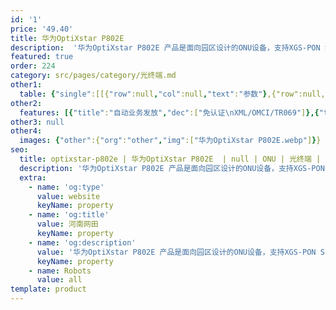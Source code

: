 ```yaml
---
id: '1'
price: '49.40'
title: 华为OptiXstar P802E
description:  '华为OptiXstar P802E 产品是面向园区设计的ONU设备，支持XGS-PON SFP光模块接入，并提供4个GE接口，为用户提供高速宽带、企业专线、视频监控等多种业务。'
featured: true
order: 224
category: src/pages/category/光终端.md
other1: 
  table: {"single":[[{"row":null,"col":null,"text":"参数"},{"row":null,"col":null,"text":"华为OptiXstar P802E"}],[{"row":null,"col":null,"text":"尺寸（宽×深×高）"},{"row":null,"col":null,"text":"160mm x 110mm x 30mm（不含脚垫）"}],[{"row":null,"col":null,"text":"重量（不含适配器）"},{"row":null,"col":null,"text":"约480 g"}],[{"row":null,"col":null,"text":"工作环境温度"},{"row":null,"col":null,"text":"-40°C ~ +55°C"}],[{"row":null,"col":null,"text":"工作环境湿度"},{"row":null,"col":null,"text":"5% RH ～ 95% RH，非凝结"}],[{"row":null,"col":null,"text":"电源适配器额定输入范围"},{"row":null,"col":null,"text":"100～240V AC，50/60Hz"}],[{"row":null,"col":null,"text":"整机供电"},{"row":null,"col":null,"text":"11 ~ 14V（典型值12V）, 1 A"}],[{"row":null,"col":null,"text":"网络侧接口"},{"row":null,"col":null,"text":"XGS-PON"}],[{"row":null,"col":null,"text":"用户侧接口"},{"row":null,"col":null,"text":"4*GE"}],[{"row":null,"col":null,"text":"静态功耗"},{"row":null,"col":null,"text":"5.5 W"}],[{"row":null,"col":null,"text":"最大功耗"},{"row":null,"col":null,"text":"6 W"}],[{"row":null,"col":null,"text":"防雷规格"},{"row":null,"col":null,"text":"GE：共模6kV，差模1.5kV；AC电源：共模6kV，差模6kV"}],[{"row":null,"col":null,"text":"安装方式"},{"row":null,"col":null,"text":"室外网络箱安装，室内桌面平放、挂墙或网络箱中安装。"}],[{"row":null,"col":null,"text":"PON接口"},{"row":null,"col":null,"text":"支持XGS-PON光模块\nClass N1/N2\n接收灵敏度：-28dBm\n过载光功率：-9dBm\n传输速率：下行9.953 Gbit/s，上行9.953 Gbit/s\nType B单归属\nType B双归属（二层转发模式下支持）"}],[{"row":null,"col":null,"text":"GE接口"},{"row":null,"col":null,"text":"接口类型：RJ-45\n10/100/1000 Mbit/s接口速率自适应\nMDI/MDIX自动配置\nMAC地址学习数配置\n基于以太端口的VLAN透传、过滤\n"}]]}
other2:
  features: [{"title":"自动业务发放","dec":["免认证\nXML/OMCI/TR069"]},{"title":"智能运维","dec":["XML/Web UI\n流氓ONT检测和自律\n环网检测/PPPoE仿真/DHCP仿真"]},{"title":"防雷","dec":["GE：共模6kV，差模1.5kV\nAC电源：共模6kV，差模6kV"]}]
other3: null
other4:
  images: {"other":{"org":"other","img":["华为OptiXstar P802E.webp"]}}
seo:
  title: optixstar-p802e | 华为OptiXstar P802E  | null | ONU | 光终端 | 企业光网络
  description: '华为OptiXstar P802E 产品是面向园区设计的ONU设备，支持XGS-PON SFP光模块接入，并提供4个GE接口，为用户提供高速宽带、企业专线、视频监控等多种业务。'
  extra:
    - name: 'og:type'
      value: website
      keyName: property
    - name: 'og:title'
      value: 河南网田
      keyName: property
    - name: 'og:description'
      value: '华为OptiXstar P802E 产品是面向园区设计的ONU设备，支持XGS-PON SFP光模块接入，并提供4个GE接口，为用户提供高速宽带、企业专线、视频监控等多种业务。'
      keyName: property
    - name: Robots
      value: all
template: product
---
```

